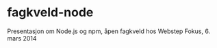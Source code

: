 fagkveld-node
=============

Presentasjon om Node.js og npm, åpen fagkveld hos Webstep Fokus, 6. mars 2014
